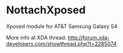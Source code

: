NottachXposed
=============

Xposed module for AT&amp;T Samsung Galaxy S4

More info at XDA thread: http://forum.xda-developers.com/showthread.php?t=2285074

